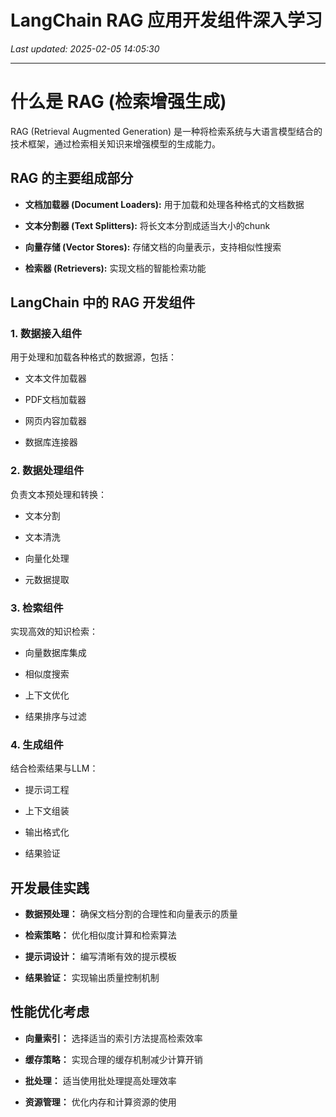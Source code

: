# LangChain RAG 应用开发组件深入学习

_Last updated: 2025-02-05 14:05:30_

---

# 什么是 RAG (检索增强生成)


RAG (Retrieval Augmented Generation) 是一种将检索系统与大语言模型结合的技术框架，通过检索相关知识来增强模型的生成能力。


## RAG 的主要组成部分


- **文档加载器 (Document Loaders):** 用于加载和处理各种格式的文档数据

- **文本分割器 (Text Splitters):** 将长文本分割成适当大小的chunk

- **向量存储 (Vector Stores):** 存储文档的向量表示，支持相似性搜索

- **检索器 (Retrievers):** 实现文档的智能检索功能

## LangChain 中的 RAG 开发组件


### 1. 数据接入组件


用于处理和加载各种格式的数据源，包括：


- 文本文件加载器

- PDF文档加载器

- 网页内容加载器

- 数据库连接器

### 2. 数据处理组件


负责文本预处理和转换：


- 文本分割

- 文本清洗

- 向量化处理

- 元数据提取

### 3. 检索组件


实现高效的知识检索：


- 向量数据库集成

- 相似度搜索

- 上下文优化

- 结果排序与过滤

### 4. 生成组件


结合检索结果与LLM：


- 提示词工程

- 上下文组装

- 输出格式化

- 结果验证

## 开发最佳实践


- **数据预处理：** 确保文档分割的合理性和向量表示的质量

- **检索策略：** 优化相似度计算和检索算法

- **提示词设计：** 编写清晰有效的提示模板

- **结果验证：** 实现输出质量控制机制

## 性能优化考虑


- **向量索引：** 选择适当的索引方法提高检索效率

- **缓存策略：** 实现合理的缓存机制减少计算开销

- **批处理：** 适当使用批处理提高处理效率 

- **资源管理：** 优化内存和计算资源的使用
